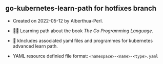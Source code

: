 ## go-kubernetes-learn-path for hotfixes branch

- Created on 2022-05-12 by Alberthua-Perl.

- 👨‍💻 Learning path about the book *The Go Programming Language*.

- 🐳 kIncludes associated yaml files and programmes for kubernetes advanced learn path.

- YAML resource definied file format: `<namespace>-<name>-<type>.yaml`
